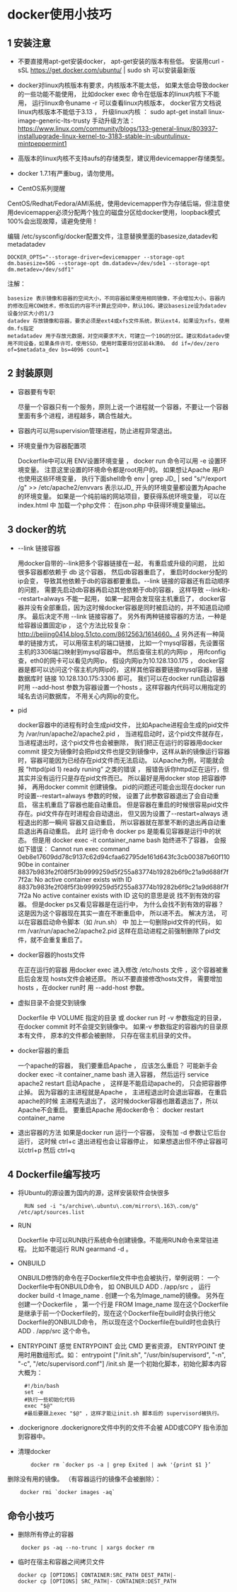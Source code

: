 # docker使用小技巧

## 1 安装注意
- 不要直接用apt-get安装docker， apt-get安装的版本有些低。 安装用curl -sSL https://get.docker.com/ubuntu/ | sudo sh 可以安装最新版

- docker对linux内核版本有要求，内核版本不能太低， 如果太低会导致docker的一些功能不能使用， 比如docker exec 命令在低版本的linux内核下不能用， 运行linux命令uname -r 可以查看linux内核版本， docker官方文档说linux内核版本不能低于3.13 ， 升级linux内核 ： sudo apt-get install linux-image-generic-lts-trusty 手动升级方法： https://www.linux.com/community/blogs/133-general-linux/803937-installupgrade-linux-kernel-to-3183-stable-in-ubuntulinux-mintpeppermint1

- 高版本的linux内核不支持aufs的存储类型，建议用devicemapper存储类型。
- docker 1.7.1有严重bug，请勿使用。

- CentOS系列提醒

CentOS/Redhat/Fedora/AMI系统，使用devicemapper作为存储后端，但注意使用devicemapper必须分配两个独立的磁盘分区给docker使用，loopback模式100%会出现故障，请避免使用！

编辑 /etc/sysconfig/docker配置文件，注意替换里面的basesize,datadev和metadatadev

    DOCKER_OPTS="--storage-driver=devicemapper --storage-opt dm.basesize=50G --storage-opt dm.datadev=/dev/sde1 --storage-opt dm.metadev=/dev/sdf1"
注解：

    basesize 表示镜像和容器的空间大小，不同容器如果使用相同镜像，不会增加大小。容器内的修改应用COW技术，修改后的内容不计算此空间中，默认10G，建议basesize设为datadev设备分区大小的1/3
    datadev 存放镜像和容器，要求必须是ext4或xfs文件系统，默认ext4，如果设为xfs，使用dm.fs指定
    metadatadev 用于存放元数据，对空间要求不大，可建立一个10G的分区。建议和datadev使用不同设备，如果条件许可，使用SSD，使用时需要将分区前4k清0。 dd if=/dev/zero of=$metadata_dev bs=4096 count=1

## 2 封装原则
- 容器要有专职

    尽量一个容器只有一个服务，原则上说一个进程就一个容器，不要让一个容器里面有多个进程，进程越多，耦合性越大。

- 容器内可以用supervision管理进程，防止进程异常退出。

- 环境变量作为容器配置项
    
    Dockerfile中可以用 ENV设置环境变量 ， docker run 命令可以用 -e 设置环境变量。 注意这里设置的环境命令都是root用户的。 如果想让Apache 用户也使用这些环境变量， 执行下面shell命令 env | grep JD_ | sed "s/^/export /g" >> /etc/apache2/envvars 表示以JD_ 开头的环境变量都设置为Apache的环境变量。 
如果是一个纯前端的网站项目，要获得系统环境变量， 可以在index.html 中 加载一个php文件： 在json.php 中获得环境变量输出。

## 3 docker的坑
- --link 链接容器

    用docker自带的--link把多个容器链接在一起， 有重启或升级的问题， 比如很多容器都依赖于 db 这个容器， 然后db容器重启了， 重启时docker分配的ip会变， 导致其他依赖于db的容器都要重启。--link 链接的容器还有启动顺序的问题， 需要先启动db容器再启动其他依赖于db的容器， 这样导致 --link和--restart=always 不能一起用， 如果一起用会发现宿主机重启了， docker容器并没有全部重启，因为这时候docker容器是同时被启动的，并不知道启动顺序。
最后决定不用 --link 链接容器了。 另外有两种链接容器的方法，一种是给容器设置固定ip ， 这个方法比较复杂： http://beijing0414.blog.51cto.com/8612563/1614660。4 另外还有一种简单的链接方式， 可以用宿主机的端口链接， 比如一个mysql容器，先设置宿主机的3306端口映射到mysql容器中。 然后查宿主机的内网ip ， 用ifconfig 查，eth0的网卡可以看见内网ip， 假设内网ip为10.128.130.175 ， docker容器是都可以访问这个宿主机内网ip的， 这样其他容器要链接mysql容器，链接数据库时 链接 10.128.130.175:3306 即可。 我们可以在docker run启动容器时用 --add-host 参数为容器设置一个hosts 。这样容器内代码可以用指定的域名去访问数据库， 不用关心内网ip的变化。

- pid
    
    docker容器中的进程有时会生成pid文件， 比如Apache进程会生成的pid文件为 /var/run/apache2/apache2.pid ， 当进程启动时，这个pid文件就存在，当进程退出时，这个pid文件也会被删除， 我们把正在运行的容器用docker commit 提交为镜像时会把pid文件也提交到镜像中，这样从新的镜像运行容器时，容器可能因为已经存在pid文件而无法启动。 以Apache为例，可能就会报 “httpd(pid 1) ready runing” 之类的错误 ， 报错告诉你httpd正在运行，但其实并没有运行只是存在pid文件而已。 所以最好是用docker stop 把容器停掉， 再用docker commit 创建镜像。
pid的问题还可能会出现在docker run时设置--restart=always 参数的时候， 设置了此参数容器退出了会自动重启， 宿主机重启了容器也能自动重启。 但是容器在重启的时候很容易pid文件存在。pid文件存在时进程会自动退出， 但又因为设置了--restart=always 进程退出的那一瞬间 容器又自动重启， 所以容器就在那里不断的退出再自动重启退出再自动重启。 此时 运行命令 docker ps 是能看见容器是运行中的状态。 但是用 docker exec -it container_name bash 始终进不了容器， 会报如下错误：
Cannot run exec command 0eb8e17609dd78c9137c62d94cfaa62795de161d643fc3cb00387b60f11090be in container 8837b983fe2f08f5f3b9999259d5f255a83774b19282b6f9c21a9d688f7f7f2a: No active container exists with ID 8837b983fe2f08f5f3b9999259d5f255a83774b19282b6f9c21a9d688f7f7f2a
No active container exists with ID 这句的意思是说 找不到有效的容器。 但是docker ps又看见容器是在运行中， 为什么会找不到有效的容器？ 这是因为这个容器现在其实一直在不断重启中， 所以进不去。
解决方法， 可以在容器启动命令脚本（如 /run.sh） 中 加上一句删除pid文件的代码， 如 rm /var/run/apache2/apache2.pid 这样在启动进程之前强制删除了pid文件，就不会重复重启了。

- docker容器的hosts文件

    在正在运行的容器 用docker exec 进入修改 /etc/hosts 文件 ，这个容器被重启后会发现 hosts文件会被还原。 所以不要直接修改hosts文件， 需要增加hosts ，在docker run时 用 --add-host 参数。

- 虚拟目录不会提交到镜像

    Dockerfile 中 VOLUME 指定的目录 或 docker run 时 -v 参数指定的目录， 在docker commit 时不会提交到镜像中。 如果-v 参数指定的容器内的目录原本有文件， 原本的文件都会被删除， 只存在宿主机目录的文件。

- docker容器的重启

    一个apache的容器， 我们要重启Apache ， 应该怎么重启？ 可能新手会 docker exec -it container_name bash 进入容器， 然后运行 service apache2 restart 启动Apache ， 这样是不能启动apache的， 只会把容器停止掉。 因为容器的主进程就是Apache ， 主进程退出时会退出容器， 在重启apache的时候 主进程先退出了， 这时候docker容器也跟着退出了，所以Apache不会重启。 要重启Apache 用docker命令： docker restart container_name

- 退出容器的方法
    如果是docker run 运行一个容器， 没有加 -d 参数让它后台运行， 这时候 ctrl+c 退出进程也会让容器停止， 如果想退出但不停止容器可以ctrl+p 然后 ctrl+q

## 4 Dockerfile编写技巧
- 将Ubuntu的源设置为国内的源，这样安装软件会快很多

        RUN sed -i "s/archive\.ubuntu\.com/mirrors\.163\.com/g" /etc/apt/sources.list

- RUN
    
    Dockerfile 中可以RUN执行系统命令创建镜像。不能用RUN命令来常驻进程。 比如不能运行 RUN gearmand -d 。

- ONBUILD
    
    ONBUILD修饰的命令在子Dockerfile文件中也会被执行，举例说明：
一个Dockerfile中有ONBUILD命令， 如 ONBUILD ADD . /app/src ， 运行 docker build -t Image_name . 创建一个名为Image_name的镜像。 另外在创建一个Dockerfile ， 第一个行是 FROM Image_name 现在这个Dockerfile是继承于前一个Dockerfile的，现在这个Dockerfile在build时会执行他父Dockerfile的ONBUILD命令， 所以现在这个Dockerfile在build时也会执行 ADD . /app/src 这个命令。

- ENTRYPOINT
    感觉 ENTRYPOINT 会比 CMD 更省资源， ENTRYPOINT 使用时用数组形式。如：
entrypoint ["/init.sh", "/usr/bin/supervisord", "-n", "-c", "/etc/supervisord.conf"]
/init.sh 是一个初始化脚本，初始化脚本内容大概为：

        #!/bin/bash
        set -e
        #执行一些初始化代码
        exec "$@"
        #最后要跟上exec "$@" ，这样才能让init.sh 脚本后的 supervisord被执行。

- .dockerignore
    .dockerignore文件中列的文件不会被 ADD或COPY 指令添加到容器中。

- 清理docker
      
          docker rm `docker ps -a | grep Exited | awk '{print $1 }’
删除没有用的镜像。 （有容器运行的镜像不会被删除）：

        docker rmi `docker images -aq`
        
## 命令小技巧
- 删除所有停止的容器

       docker ps -aq --no-trunc | xargs docker rm
       
- 临时在宿主和容器之间拷贝文件

      docker cp [OPTIONS] CONTAINER:SRC_PATH DEST_PATH|-
      docker cp [OPTIONS] SRC_PATH|- CONTAINER:DEST_PATH
